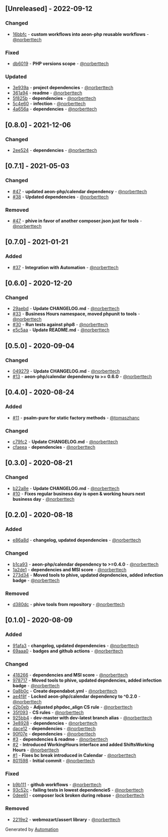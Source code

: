 ## [Unreleased] - 2022-09-12

### Changed
- [16bbfc](https://github.com/aeon-php/business-hours/commit/16bbfc0f3d9a183e9131e7509d0d7cb26f2adc20) - **custom workflows into aeon-php reusable workflows** - [@norberttech](https://github.com/norberttech)

### Fixed
- [db6019](https://github.com/aeon-php/business-hours/commit/db6019a9b2c0c30c2d2e355c9410a1044ffe1a77) - **PHP versions scope** - [@norberttech](https://github.com/norberttech)

### Updated
- [3e939a](https://github.com/aeon-php/business-hours/commit/3e939a6e179a1423756c416493a7727589c075bb) - **project dependencies** - [@norberttech](https://github.com/norberttech)
- [361a94](https://github.com/aeon-php/business-hours/commit/361a9499ce787c49e7f57ef909195854f6a2639d) - **readme** - [@norberttech](https://github.com/norberttech)
- [5f825b](https://github.com/aeon-php/business-hours/commit/5f825b88b3bb1265f67295260cb660bf9be0bf29) - **dependencies** - [@norberttech](https://github.com/norberttech)
- [5c4e60](https://github.com/aeon-php/business-hours/commit/5c4e6022f1ffe898a347effad1cb5549539eb8d5) - **infection** - [@norberttech](https://github.com/norberttech)
- [4a656a](https://github.com/aeon-php/business-hours/commit/4a656aa1e76b0c14d69b91e56d3242f4f5032e45) - **dependencies** - [@norberttech](https://github.com/norberttech)

## [0.8.0] - 2021-12-06

### Changed
- [2ee524](https://github.com/aeon-php/business-hours/commit/2ee5243de7281afd5bc1f5283972c2c8c87ab262) - **dependencies** - [@norberttech](https://github.com/norberttech)

## [0.7.1] - 2021-05-03

### Changed
- [#47](https://github.com/aeon-php/business-hours/pull/47) - **updated aeon-php/calendar dependency** - [@norberttech](https://github.com/norberttech)
- [#38](https://github.com/aeon-php/business-hours/pull/38) - **Updated dependencies** - [@norberttech](https://github.com/norberttech)

### Removed
- [#47](https://github.com/aeon-php/business-hours/pull/47) - **phive in favor of another composer.json just for tools** - [@norberttech](https://github.com/norberttech)

## [0.7.0] - 2021-01-21

### Added
- [#37](https://github.com/aeon-php/business-hours/pull/37) - **Integration with Automation** - [@norberttech](https://github.com/norberttech)

## [0.6.0] - 2020-12-20

### Changed
- [29aebd](https://github.com/aeon-php/business-hours/commit/29aebdec5c3c4fef0cd8f718062403b5e0bc2802) - **Update CHANGELOG.md** - [@norberttech](https://github.com/norberttech)
- [#33](https://github.com/aeon-php/business-hours/pull/33) - **Business Hours namespace, moved phpunit to tools** - [@norberttech](https://github.com/norberttech)
- [#30](https://github.com/aeon-php/business-hours/pull/30) - **Run tests against php8** - [@norberttech](https://github.com/norberttech)
- [e5c5aa](https://github.com/aeon-php/business-hours/commit/e5c5aac922db65d8b02b8943ad37bf425bddb5e9) - **Update README.md** - [@norberttech](https://github.com/norberttech)

## [0.5.0] - 2020-09-04

### Changed
- [049279](https://github.com/aeon-php/business-hours/commit/049279e6fb11d410490251a17f3704479232437b) - **Update CHANGELOG.md** - [@norberttech](https://github.com/norberttech)
- [#13](https://github.com/aeon-php/business-hours/pull/13) - **aeon-php/calendar dependency to >= 0.6.0** - [@norberttech](https://github.com/norberttech)

## [0.4.0] - 2020-08-24

### Added
- [#11](https://github.com/aeon-php/business-hours/pull/11) - **psalm-pure for static factory methods** - [@tomaszhanc](https://github.com/tomaszhanc)

### Changed
- [c79fc2](https://github.com/aeon-php/business-hours/commit/c79fc215cd389b1c949b126bedbefe66bc4c0ae9) - **Update CHANGELOG.md** - [@norberttech](https://github.com/norberttech)
- [cfaeea](https://github.com/aeon-php/business-hours/commit/cfaeea36c8cdaa52db3aa2c9242139bc78668d4f) - **dependencies** - [@norberttech](https://github.com/norberttech)

## [0.3.0] - 2020-08-21

### Changed
- [b22a8e](https://github.com/aeon-php/business-hours/commit/b22a8ee3df3f586f577ca8c9cf63cff33e3d6d71) - **Update CHANGELOG.md** - [@norberttech](https://github.com/norberttech)
- [#10](https://github.com/aeon-php/business-hours/pull/10) - **Fixes regular business day is open & working hours next business day** - [@norberttech](https://github.com/norberttech)

## [0.2.0] - 2020-08-18

### Added
- [e86a8d](https://github.com/aeon-php/business-hours/commit/e86a8d2b0c7926ad0be6cf60f94c3a5b9eeccd55) - **changelog, updated dependencies** - [@norberttech](https://github.com/norberttech)

### Changed
- [b1ca93](https://github.com/aeon-php/business-hours/commit/b1ca93e4cb611e17879235f7602f346719c3f4b2) - **aeon-php/calendar dependency to >=0.4.0** - [@norberttech](https://github.com/norberttech)
- [1a2de1](https://github.com/aeon-php/business-hours/commit/1a2de1c401445aeda660a3b7ed8b7d8967abcf0b) - **dependencies and MSI score** - [@norberttech](https://github.com/norberttech)
- [273d34](https://github.com/aeon-php/business-hours/commit/273d34e37d4dcd1fb888451affdc854b45102b36) - **Moved tools to phive, updated depndencies, added infection badge** - [@norberttech](https://github.com/norberttech)

### Removed
- [d380dc](https://github.com/aeon-php/business-hours/commit/d380dcec42f2e8471a0b2eff2723bb35df51a245) - **phive tools from repository** - [@norberttech](https://github.com/norberttech)

## [0.1.0] - 2020-08-09

### Added
- [91afa3](https://github.com/aeon-php/business-hours/commit/91afa3686b80964c86f86cfe15df4ac8b52a40c0) - **changelog, updated dependencies** - [@norberttech](https://github.com/norberttech)
- [69aaa0](https://github.com/aeon-php/business-hours/commit/69aaa066d162004576ab33940928408e2a7179dc) - **badges and github actions** - [@norberttech](https://github.com/norberttech)

### Changed
- [418266](https://github.com/aeon-php/business-hours/commit/4182664ccc21bc0b6c90ab8cba69cd6f495277e3) - **dependencies and MSI score** - [@norberttech](https://github.com/norberttech)
- [978717](https://github.com/aeon-php/business-hours/commit/97871769a79e3207bcd1068d910e81f1af93c608) - **Moved tools to phive, updated depndencies, added infection badge** - [@norberttech](https://github.com/norberttech)
- [0a8b0c](https://github.com/aeon-php/business-hours/commit/0a8b0cb6100822af3c801fd19fdf68cf290b5433) - **Create dependabot.yml** - [@norberttech](https://github.com/norberttech)
- [ae4f8f](https://github.com/aeon-php/business-hours/commit/ae4f8f0db78a9e51b4f5075ea50364bb8f681391) - **Locked aeon-php/calendar dependency to ^0.2.0** - [@norberttech](https://github.com/norberttech)
- [d2b0eb](https://github.com/aeon-php/business-hours/commit/d2b0ebbccb7b1be1dadf053a1784809c62813318) - **Adjusted phpdoc_align CS rule** - [@norberttech](https://github.com/norberttech)
- [35f093](https://github.com/aeon-php/business-hours/commit/35f09326f267c5230e88507a280885278c477d6a) - **CS rules** - [@norberttech](https://github.com/norberttech)
- [925bb4](https://github.com/aeon-php/business-hours/commit/925bb478cb7d3abb88c6be28df1f7228544197de) - **dev-master with dev-latest branch alias** - [@norberttech](https://github.com/norberttech)
- [3e8928](https://github.com/aeon-php/business-hours/commit/3e89286d150694929e3241f4dfc5973fceef11e4) - **dependencies** - [@norberttech](https://github.com/norberttech)
- [dace12](https://github.com/aeon-php/business-hours/commit/dace123d3b57e42136a0a2483bd54e70209cdfb4) - **dependencies** - [@norberttech](https://github.com/norberttech)
- [90f07e](https://github.com/aeon-php/business-hours/commit/90f07e4a8dbd00861afe66adb783bc8fa25070e4) - **dependencies** - [@norberttech](https://github.com/norberttech)
- [#3](https://github.com/aeon-php/business-hours/pull/3) - **dependencies & readme** - [@norberttech](https://github.com/norberttech)
- [#2](https://github.com/aeon-php/business-hours/pull/2) - **Introduced WorkingHours interface and added ShiftsWorking Hours** - [@norberttech](https://github.com/norberttech)
- [#1](https://github.com/aeon-php/business-hours/pull/1) - **Fixes bc break introduced in Calendar** - [@norberttech](https://github.com/norberttech)
- [801598](https://github.com/aeon-php/business-hours/commit/80159805e43e6de82a9f685144e1aea32624dba1) - **Initial commit** - [@norberttech](https://github.com/norberttech)

### Fixed
- [b9b111](https://github.com/aeon-php/business-hours/commit/b9b111d9a3632c9bab98f13aeda011b79548a5e6) - **github workflows** - [@norberttech](https://github.com/norberttech)
- [93c52c](https://github.com/aeon-php/business-hours/commit/93c52cec6f48f18c271ffaaaba2c0461379b33b0) - **failing tests in lowest dependencieS** - [@norberttech](https://github.com/norberttech)
- [0dee61](https://github.com/aeon-php/business-hours/commit/0dee61e6203c1f946f692a3aaebe28b696af286a) - **composer lock broken during rebase** - [@norberttech](https://github.com/norberttech)

### Removed
- [2219e2](https://github.com/aeon-php/business-hours/commit/2219e219338edfc5f7c7a5709923ed05679d978f) - **webmozart/assert library** - [@norberttech](https://github.com/norberttech)

Generated by [Automation](https://github.com/aeon-php/automation)